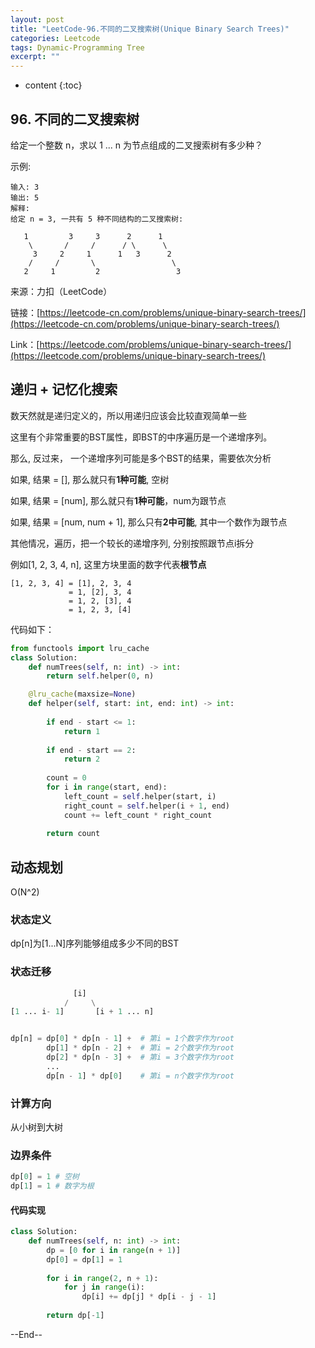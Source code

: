 ```yaml
---
layout: post
title: "LeetCode-96.不同的二叉搜索树(Unique Binary Search Trees)"
categories: Leetcode
tags: Dynamic-Programming Tree
excerpt: ""
---
```


* content
{:toc}

## 96. 不同的二叉搜索树

给定一个整数 n，求以 1 ... n 为节点组成的二叉搜索树有多少种？

示例:

```
输入: 3
输出: 5
解释:
给定 n = 3, 一共有 5 种不同结构的二叉搜索树:

   1         3     3      2      1
    \       /     /      / \      \
     3     2     1      1   3      2
    /     /       \                 \
   2     1         2                 3
```

来源：力扣（LeetCode）

链接：[https://leetcode-cn.com/problems/unique-binary-search-trees/](https://leetcode-cn.com/problems/unique-binary-search-trees/)

Link：[https://leetcode.com/problems/unique-binary-search-trees/](https://leetcode.com/problems/unique-binary-search-trees/)


## 递归 + 记忆化搜索

数天然就是递归定义的，所以用递归应该会比较直观简单一些

这里有个非常重要的BST属性，即BST的中序遍历是一个递增序列。

那么, 反过来， 一个递增序列可能是多个BST的结果，需要依次分析

如果, 结果 = [], 那么就只有**1种可能**, 空树

如果, 结果 = [num], 那么就只有**1种可能**，num为跟节点

如果, 结果 = [num, num + 1], 那么只有**2中可能**, 其中一个数作为跟节点

其他情况，遍历，把一个较长的递增序列, 分别按照跟节点i拆分

例如[1, 2, 3, 4, n], 这里方块里面的数字代表**根节点**

```
[1, 2, 3, 4] = [1], 2, 3, 4
             = 1, [2], 3, 4
             = 1, 2, [3], 4
             = 1, 2, 3, [4]
```

代码如下：

```python
from functools import lru_cache
class Solution:
    def numTrees(self, n: int) -> int:
        return self.helper(0, n)

    @lru_cache(maxsize=None)  
    def helper(self, start: int, end: int) -> int:
        
        if end - start <= 1:
            return 1
        
        if end - start == 2:
            return 2
        
        count = 0
        for i in range(start, end):
            left_count = self.helper(start, i)
            right_count = self.helper(i + 1, end)
            count += left_count * right_count
            
        return count
```

## 动态规划

O(N^2)

### 状态定义

dp[n]为[1...N]序列能够组成多少不同的BST

### 状态迁移

```python
              [i]
            /     \
[1 ... i- 1]       [i + 1 ... n]


dp[n] = dp[0] * dp[n - 1] +  # 第i = 1个数字作为root
        dp[1] * dp[n - 2] +  # 第i = 2个数字作为root
        dp[2] * dp[n - 3] +  # 第i = 3个数字作为root
        ...
        dp[n - 1] * dp[0]    # 第i = n个数字作为root
```

### 计算方向

从小树到大树

### 边界条件

```python
dp[0] = 1 # 空树
dp[1] = 1 # 数字为根
```

#### 代码实现

```python
class Solution:
    def numTrees(self, n: int) -> int:
        dp = [0 for i in range(n + 1)]
        dp[0] = dp[1] = 1
        
        for i in range(2, n + 1):
            for j in range(i):
                dp[i] += dp[j] * dp[i - j - 1]
                
        return dp[-1]
```
--End--
